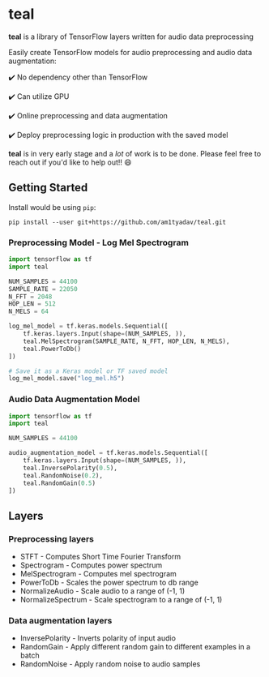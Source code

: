# teal

__teal__ is a library of TensorFlow layers written for audio data preprocessing

Easily create TensorFlow models for audio preprocessing and audio data augmentation:

:heavy_check_mark: No dependency other than TensorFlow

:heavy_check_mark: Can utilize GPU

:heavy_check_mark: Online preprocessing and data augmentation

:heavy_check_mark: Deploy preprocessing logic in production with the saved model

__teal__ is in very early stage and a _lot_ of work is to be done. Please feel free to reach out if you'd like to help out!! :smile:

## Getting Started

Install would be using `pip`:

`pip install --user git+https://github.com/am1tyadav/teal.git`

### Preprocessing Model - Log Mel Spectrogram

```python
import tensorflow as tf
import teal

NUM_SAMPLES = 44100
SAMPLE_RATE = 22050
N_FFT = 2048
HOP_LEN = 512
N_MELS = 64

log_mel_model = tf.keras.models.Sequential([
    tf.keras.layers.Input(shape=(NUM_SAMPLES, )),
    teal.MelSpectrogram(SAMPLE_RATE, N_FFT, HOP_LEN, N_MELS),
    teal.PowerToDb()
])

# Save it as a Keras model or TF saved model
log_mel_model.save("log_mel.h5")
```

### Audio Data Augmentation Model

```python
import tensorflow as tf
import teal

NUM_SAMPLES = 44100

audio_augmentation_model = tf.keras.models.Sequential([
    tf.keras.layers.Input(shape=(NUM_SAMPLES, )),
    teal.InversePolarity(0.5),
    teal.RandomNoise(0.2),
    teal.RandomGain(0.5)
])
```

## Layers

### Preprocessing layers

* STFT - Computes Short Time Fourier Transform
* Spectrogram - Computes power spectrum
* MelSpectrogram - Computes mel spectrogram
* PowerToDb - Scales the power spectrum to db range
* NormalizeAudio - Scale audio to a range of (-1, 1)
* NormalizeSpectrum - Scale spectrogram to a range of (-1, 1)


### Data augmentation layers

* InversePolarity - Inverts polarity of input audio
* RandomGain - Apply different random gain to different examples in a batch
* RandomNoise - Apply random noise to audio samples
